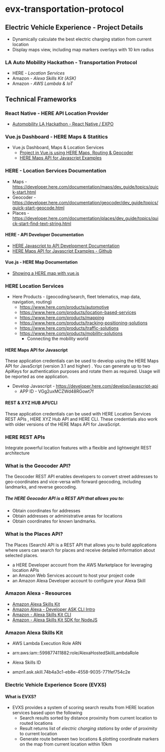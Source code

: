 # evx-transportation-protocol

## Electric Vehicle Experience - Project Details 

* Dynamically calculate the best electric charging station from current location
* Display maps view, including map markers overlays with 10 km radius

### LA Auto Mobility Hackathon - Transportation Protocol
- HERE - *Location Services*
- Amazon - *Alexa Skills Kit (ASK)*
- Amazon - *AWS Lambda & IoT*

## Technical Frameworks 

### React Native - HERE API Location Provider 
* [Automobility LA Hackathon - React Native / EXPO](https://github.com/DarrenRF/automobility-hackathon)

### Vue.js Dashboard - HERE Maps & Statitics
* Vue.js Dashboard, Maps & Location Services
  * [Project in Vue.js using HERE Maps, Routing & Geocoder](https://github.com/devfilipesales/Front-End-Test-for-Zetta)
  * [HERE Maps API for Javascript Examples](https://github.com/heremaps/maps-api-for-javascript-examples)

### HERE - Location Services Documentation
* Maps - https://developer.here.com/documentation/maps/dev_guide/topics/quick-start.html
* Geocoder - https://developer.here.com/documentation/geocoder/dev_guide/topics/quick-start-geocode.html
* Places - https://developer.here.com/documentation/places/dev_guide/topics/quick-start-find-text-string.html

#### HERE - API Developer Documentation
* [HERE Javascript to API Development Documentation](https://developer.here.com/develop/javascript-api) 
* [HERE Maps API for Javascript Examples -  Github](https://github.com/heremaps/maps-api-for-javascript-examples)

#### Vue.js - HERE Map Documentation 
 * [Showing a HERE map with vue.js](https://developer.here.com/blog/showing-a-here-map-with-the-vue.js-javascript-framework)

### HERE Location Services

* Here Products - (geocoding/search, fleet telematics, map data, navigation, routing)
    * https://www.here.com/products/automotive
    * https://www.here.com/products/location-based-services
    * https://www.here.com/products/mapping
    * https://www.here.com/products/tracking-positioning-solutions
    * https://www.here.com/products/traffic-solutions
    * https://www.here.com/products/mobility-solutions
        * Connecting the mobility world

#### HERE Maps API for Javascript
These application credentials can be used to develop using the HERE Maps API for JavaScript (version 3.1 and higher) . You can generate up to two ApiKeys for authentication purposes and rotate them as required. Usage will be reported as one application.

* Develop Javascript - https://developer.here.com/develop/javascript-api
    * APP ID - VGg2uxMCZWd48RGowt7f

#### REST & XYZ HUB API/CLI
These application credentials can be used with HERE Location Services REST APIs , HERE XYZ Hub API and HERE CLI. These credentials also work with older versions of the HERE Maps API for JavaScript.

### HERE REST APIs
Integrate powerful location features with a flexible and lightweight REST architecture

### What is the Geocoder API?
The Geocoder REST API enables developers to convert street addresses to geo-coordinates and vice-versa with forward geocoding, including landmarks, and reverse geocoding.

##### The HERE Geocoder API is a REST API that allows you to:

* Obtain coordinates for addresses
* Obtain addresses or administrative areas for locations
* Obtain coordinates for known landmarks.

### What is the Places API?
The Places (Search) API is a REST API that allows you to build applications where users can search for places and receive detailed information about selected places.

* a HERE Developer account from the AWS Marketplace for leveraging location APIs
* an Amazon Web Services account to host your project code
* an Amazon Alexa Developer account to configure your Alexa Skill

### Amazon Alexa - Resources
* [Amazon Alexa Skills Kit](https://developer.amazon.com/en-US/alexa/alexa-skills-kit)
* [Amazon Alexa - Developer ASK CLI Intro](https://developer.amazon.com/docs/smapi/ask-cli-intro.html) 
* [Amazon - Alexa Skills Kit CLI](https://developer.amazon.com/docs/smapi/quick-start-alexa-skills-kit-command-line-interface.html)
* [Amazon - Alexa Skills Kit SDK for NodeJS](https://github.com/alexa/alexa-skills-kit-sdk-for-nodejs)

### Amazon Alexa Skills Kit 
* AWS Lambda Execution Role ARN
- arn:aws:iam::599877411882:role/AlexaHostedSkillLambdaRole
* Alexa Skills ID
- amzn1.ask.skill.74b4a3c1-eb8e-4558-9035-771fef754c2e

### Electric Vehicle Experience Score (EVXS)

#### What is EVXS?

* EVXS provides a system of scoring search results from HERE location services based upon the following
   * Search results sorted by distance proximity from current location to routed locations 
   * Result returns list of *electric charging stations* by order of proximity to current location
   * Generate route between two locations & plotting coordinate markers on the map from current location within 10km
